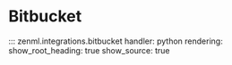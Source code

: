 # Bitbucket

::: zenml.integrations.bitbucket
    handler: python
    rendering:
      show_root_heading: true
      show_source: true
